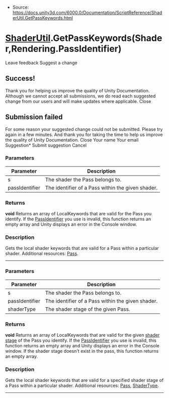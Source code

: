 * Source: https://docs.unity3d.com/6000.0/Documentation/ScriptReference/ShaderUtil.GetPassKeywords.html

#  [ShaderUtil](https://docs.unity3d.com/6000.0/Documentation/ScriptReference/ShaderUtil.html).GetPassKeywords(Shader,Rendering.PassIdentifier)
Leave feedback
Suggest a change
## Success!
Thank you for helping us improve the quality of Unity Documentation. Although we cannot accept all submissions, we do read each suggested change from our users and will make updates where applicable.
Close
## Submission failed
For some reason your suggested change could not be submitted. Please <a>try again</a> in a few minutes. And thank you for taking the time to help us improve the quality of Unity Documentation.
Close
Your name Your email Suggestion* Submit suggestion
Cancel
### Parameters
Parameter | Description  
---|---  
s | The shader the Pass belongs to.  
passIdentifier | The identifier of a Pass within the given shader.  
### Returns
**void** Returns an array of LocalKeywords that are valid for the Pass you identify. If the [PassIdentifier](https://docs.unity3d.com/6000.0/Documentation/ScriptReference/Rendering.PassIdentifier.html) you use is invalid, this function returns an empty array and Unity displays an error in the Console window. 
### Description
Gets the local shader keywords that are valid for a Pass within a particular shader.
Additional resources: [Pass](https://docs.unity3d.com/6000.0/Documentation/Manual/SL-Pass.html).
* * *
### Parameters
Parameter | Description  
---|---  
s | The shader the Pass belongs to.  
passIdentifier | The identifier of a Pass within the given shader.  
shaderType | The shader stage of the given Pass.  
### Returns
**void** Returns an array of LocalKeywords that are valid for the given [shader stage](https://docs.unity3d.com/6000.0/Documentation/ScriptReference/Rendering.ShaderType.html) of the Pass you identify. If the [PassIdentifier](https://docs.unity3d.com/6000.0/Documentation/ScriptReference/Rendering.PassIdentifier.html) you use is invalid, this function returns an empty array and Unity displays an error in the Console window. If the shader stage doesn't exist in the pass, this function returns an empty array. 
### Description
Gets the local shader keywords that are valid for a specified shader stage of a Pass within a particular shader.
Additional resources: [Pass](https://docs.unity3d.com/6000.0/Documentation/Manual/SL-Pass.html), [ShaderType](https://docs.unity3d.com/6000.0/Documentation/ScriptReference/Rendering.ShaderType.html).
* * *
